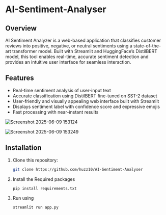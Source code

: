 # AI-Sentiment-Analyser

## Overview
AI Sentiment Analyzer is a web-based application that classifies customer reviews into positive, negative, or neutral sentiments using a state-of-the-art transformer model. Built with Streamlit and HuggingFace’s DistilBERT model, this tool enables real-time, accurate sentiment detection and provides an intuitive user interface for seamless interaction.

## Features
- Real-time sentiment analysis of user-input text
- Accurate classification using DistilBERT fine-tuned on SST-2 dataset
- User-friendly and visually appealing web interface built with Streamlit
- Displays sentiment label with confidence score and expressive emojis
- Fast processing with near-instant results



![Screenshot 2025-06-09 153124](https://github.com/user-attachments/assets/44e0b978-740d-4bed-843c-493d7692872e)

![Screenshot 2025-06-09 153249](https://github.com/user-attachments/assets/07016bb4-a92c-4645-b5e1-e22c7b808d62)



## Installation

1. Clone this repository:
   ```bash
   git clone https://github.com/huzz10/AI-Sentiment-Analyser

2. Install the Required packages
    ```bash
    pip install requirements.txt
3. Run using
    ```bash
    streamlit run app.py
   
